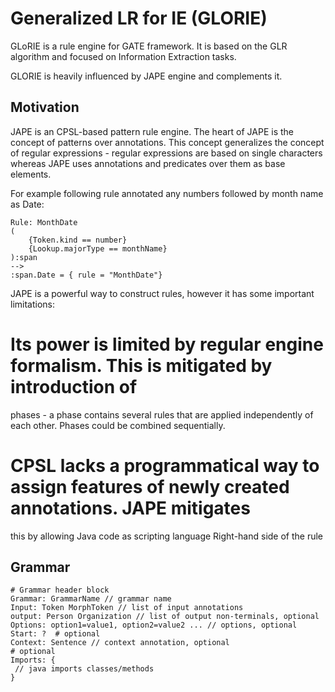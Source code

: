 # Generalized LR for IE (GLORIE)
GLoRIE is a rule engine for GATE framework. It is based on the GLR algorithm and focused 
on Information Extraction tasks.

GLORIE is heavily influenced by JAPE engine and complements it.

## Motivation
JAPE is an CPSL-based pattern rule engine. The heart of JAPE is the concept of patterns
over annotations. This concept generalizes the concept of regular expressions - regular
expressions are based on single characters whereas JAPE uses annotations and predicates over them
as base elements.

For example following rule annotated any numbers followed by month name as Date:
```
Rule: MonthDate
(
	{Token.kind == number}
	{Lookup.majorType == monthName}
):span
-->
:span.Date = { rule = "MonthDate"}
```
 
JAPE is a powerful way to construct rules, however it has some important limitations:
# Its power is limited by regular engine formalism. This is mitigated by introduction of 
  phases - a phase contains several rules that are applied independently of each other. Phases
  could be combined sequentially. 
# CPSL lacks a programmatical way to assign features of newly created annotations. JAPE mitigates
  this by allowing Java code as scripting language Right-hand side of the rule

## Grammar
```
# Grammar header block
Grammar: GrammarName // grammar name
Input: Token MorphToken // list of input annotations
output: Person Organization // list of output non-terminals, optional 
Options: option1=value1, option2=value2 ... // options, optional
Start: ?  # optional
Context: Sentence // context annotation, optional
# optional
Imports: {
 // java imports classes/methods
}





```
 